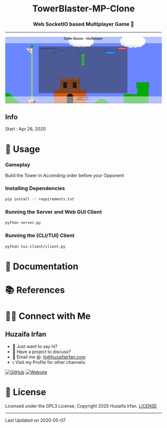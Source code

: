 <div align="center">
  <h1>TowerBlaster-MP-Clone</h1>
  <p><h3 align="center">Web SocketIO based Multiplayer Game 🚀</h3></p>
</div>

<hr>

![Game Play](/img/gameplay.png)


## Info

Start : Apr 28, 2020 


# 🚀 Usage

### Gameplay
Build the Tower in Accending order before your Opponent


### Installing Dependencies
```bash
pip install -r requirements.txt
```

### Running the Server and Web GUI Client
```bash
python server.py
```

### Running the (CLI/TUI) Client
```bash
python tui-client/client.py
```

# 📝 Documentation

# 📚 References



# 🤝🏻 Connect with Me

## Huzaifa Irfan

- 💬 Just want to say hi?
- 🚀 Have a project to discuss?
- 📧 Email me @: [hi@huzaifairfan.com](mailto:hi@huzaifairfan.com)
- 📞 Visit my Profile for other channels:

[![GitHub](https://img.shields.io/badge/Github-%23222.svg?style=for-the-badge&logo=github&logoColor=white)](https://github.com/HuzaifaIrfan/)
[![Website](https://img.shields.io/badge/Website-%23222.svg?style=for-the-badge&logo=google-chrome&logoColor==%234285F4)](https://www.huzaifairfan.com)

# 📜 License

Licensed under the GPL3 License, Copyright 2025 Huzaifa Irfan. [LICENSE](LICENSE)
<hr />
Last Updated on 2020-05-07
